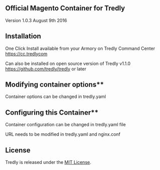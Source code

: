 ## Official Magento Container for Tredly

Version 1.0.3 August 9th 2016

## Installation

One Click Install available from your Armory on Tredly Command Center <https://cc.tredlycom>

Can also be installed on open source version of Tredly v1.1.0 <https://github.com/tredly/tredly> or later

## Modifying container options**

Container options can be changed in tredly.yaml

## Configuring this Container**

Container configuration can be changed in tredly.yaml file

URL needs to be modified in tredly.yaml and nginx.conf

## License

Tredly is released under the [MIT License](http://www.opensource.org/licenses/MIT).